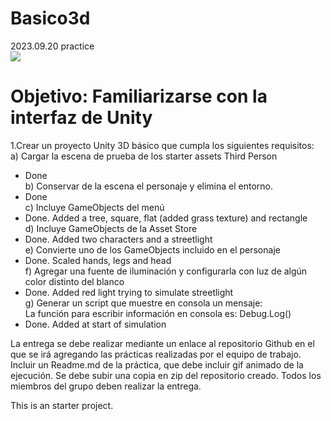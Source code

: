 # Basico3d
 2023.09.20 practice</br>
![](https://github.com/antoniocxv/Basico3d/blob/main/gif/basic3dUnity.gif)
<h1>Objetivo: Familiarizarse con la interfaz de Unity</h1>

1.Crear un proyecto Unity 3D básico que cumpla los siguientes requisitos:</br>
  a) Cargar la escena de prueba de los starter assets Third Person </br>
  - Done</br>
  b) Conservar de la escena el personaje y elimina el entorno.</br>
  - Done</br>
  c)  Incluye GameObjects del menú</br>
  - Done. Added a tree, square, flat (added grass texture) and rectangle</br>
  d) Incluye GameObjects de la Asset Store</br>
  - Done. Added two characters and a streetlight</br>
  e) Convierte uno de los GameObjects incluido en el personaje  </br>
  - Done. Scaled hands, legs and head</br>
  f) Agregar una fuente de iluminación y configurarla con luz de algún color distinto del blanco</br>
  - Done. Added red light trying to simulate streetlight</br>
  g) Generar un script que muestre en consola un mensaje: </br>
     La función para escribir información en consola es: Debug.Log()</br>
  - Done. Added at start of simulation</br>

La entrega se debe realizar mediante un enlace al repositorio Github en el que se irá agregando las prácticas realizadas por el equipo de trabajo. Incluir un Readme.md de la práctica, que debe incluir gif animado de la ejecución. Se debe subir una copia en zip del repositorio creado. Todos los miembros del grupo deben realizar la entrega.</br>

This is an starter project.</br>







